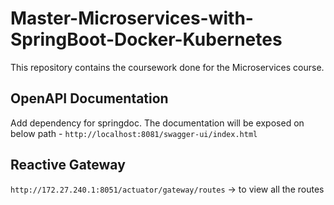 # Master-Microservices-with-SpringBoot-Docker-Kubernetes
This repository contains the coursework done for the Microservices course. 

## OpenAPI Documentation 

Add dependency for springdoc. The documentation will be exposed on below path - `http://localhost:8081/swagger-ui/index.html`

## Reactive Gateway

`http://172.27.240.1:8051/actuator/gateway/routes` -> to view all the routes

